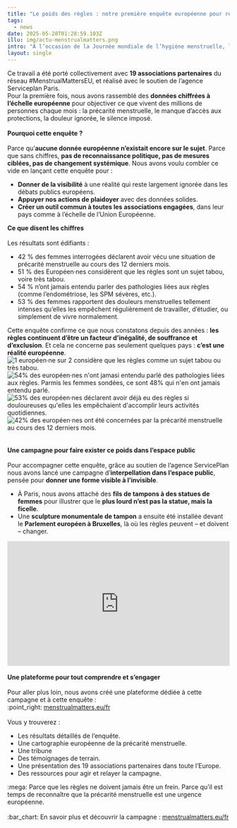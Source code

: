 ```yaml
---
title: "Le poids des règles : notre première enquête européenne pour révéler l’ampleur de la précarité menstruelle."
tags:
  - news
date: 2025-05-28T01:28:59.103Z
illu: img/actu-menstrualmatters.png
intro: "À l’occasion de la Journée mondiale de l’hygiène menstruelle, le 28 mai 2025, nous avons révélé les résultats d’une enquête inédite sur la précarité menstruelle en Europe, menée avec OpinionWay dans les 27 pays de l’Union Européenne."
layout: single
---
```

Ce travail a été porté collectivement avec **19 associations partenaires** du réseau #MenstrualMattersEU, et réalisé avec le soutien de l’agence Serviceplan Paris.<br/>
Pour la première fois, nous avons rassemblé des **données chiffrées à l’échelle européenne** pour objectiver ce que vivent des millions de personnes chaque mois : la précarité menstruelle, le manque d’accès aux protections, la douleur ignorée, le silence imposé.
<br/><br/>
**Pourquoi cette enquête ?**
<br/><br/>
Parce qu’**aucune donnée européenne n’existait encore sur le sujet**. Parce que sans chiffres, **pas de reconnaissance politique, pas de mesures ciblées, pas de changement systémique**.
Nous avons voulu combler ce vide en lançant cette enquête pour :
<ul>
<li><b>Donner de la visibilité</b> à une réalité qui reste largement ignorée dans les débats publics européens.</li>
<li><b>Appuyer nos actions de plaidoyer</b> avec des données solides.</li>
<li><b>Créer un outil commun à toutes les associations engagées</b>, dans leur pays comme à l’échelle de l’Union Européenne.</li>
</ul>
<b>Ce que disent les chiffres</b>
<br/><br/>
Les résultats sont édifiants :
<ul>
<li>42 % des femmes interrogées déclarent avoir vécu une situation de précarité menstruelle au cours des 12 derniers mois.</li>
<li>51 % des Européen·nes considèrent que les règles sont un sujet tabou, voire très tabou.</li>
<li>54 % n’ont jamais entendu parler des pathologies liées aux règles (comme l’endométriose, les SPM sévères, etc.).</li>
<li>53 % des femmes rapportent des douleurs menstruelles tellement intenses qu’elles les empêchent régulièrement de travailler, d’étudier, ou simplement de vivre normalement.</li>
</ul>
Cette enquête confirme ce que nous constatons depuis des années : <b>les règles continuent d’être un facteur d’inégalité, de souffrance et d’exclusion</b>. Et cela ne concerne pas seulement quelques pays : <b>c’est une réalité européenne</b>.
<div class="flex flex-wrap">
  <div class="w-full md:w-1/2 md:pr-2 mt-4">
    <img src="img/actu-mm-1.png" alt="1 européen·ne sur 2 considère que les règles comme un sujet tabou ou très tabou.">
  </div>
  <div class="w-full md:w-1/2 md:pl-2 mt-4">
    <img src="img/actu-mm-2.png" alt="54% des européen·nes n'ont jamasi entendu parlé des pathologies liées aux règles. Parmis les femmes sondées, ce sont 48% qui n'en ont jamais entendu parlé.">
  </div>
  <div class="w-full md:w-1/2 md:pr-2 mt-4">
    <img src="img/actu-mm-3.png" alt="53% des européen·nes déclarent avoir déjà eu des règles si douloureuses qu'elles les empêchaient d'accomplir leurs activités quotidiennes.">
  </div>
  <div class="w-full md:w-1/2 md:pl-2 mt-4">
    <img src="img/actu-mm-4.png" alt="42% des européen·nes ont été concernées par la précarité menstruelle au cours des 12 derniers mois.">
  </div>
</div>
<br/><br/>
<b>Une campagne pour faire exister ce poids dans l’espace public</b>
<br/><br/>
Pour accompagner cette enquête, grâce au soutien de l’agence ServicePlan nous avons lancé une campagne d’<b>interpellation dans l’espace public</b>, pensée pour <b>donner une forme visible à l’invisible</b>.
<ul>
<li>À Paris, nous avons attaché des <b>fils de tampons à des statues de femmes</b> pour illustrer que le <b>plus lourd n’est pas la statue, mais la ficelle</b>.</li>
<li>Une <b>sculpture monumentale de tampon</b> a ensuite été installée devant le <b>Parlement européen à Bruxelles</b>, là où les règles peuvent – et doivent – changer.</li>
</ul>
<div style="position:relative;padding-bottom:56.25%;height:0;overflow:hidden">
<iframe allow="accelerometer; autoplay; clipboard-write; encrypted-media; gyroscope; picture-in-picture; web-share; fullscreen" loading="eager" referrerpolicy="strict-origin-when-cross-origin" src="https://www.youtube.com/embed/eJ-w62i9_cQ?autoplay=0&amp;controls=1&amp;end=0&amp;loop=0&amp;mute=0&amp;start=0" style="position:absolute;top:0;left:0;width:100%;height:100%;border:0" title="YouTube video"></iframe>
</div>
<br/>
<b>Une plateforme pour tout comprendre et s’engager</b>
<br/><br/>
Pour aller plus loin, nous avons créé une plateforme dédiée à cette campagne et à cette enquête :<br/>
:point_right: <a href="https://menstrualmatters.eu/fr/" target="_blank">menstrualmatters.eu/fr</a>
<br/><br/>
Vous y trouverez :
<ul>
<li>Les résultats détaillés de l’enquête.</li>
<li>Une cartographie européenne de la précarité menstruelle.</li>
<li>Une tribune</li>
<li>Des témoignages de terrain.</li>
<li>Une présentation des 19 associations partenaires dans toute l’Europe.</li>
<li>Des ressources pour agir et relayer la campagne.</li>
</ul>
:mega: Parce que les règles ne doivent jamais être un frein. Parce qu’il est temps de reconnaître que la précarité menstruelle est une urgence européenne.
<br/><br/>
:bar_chart: En savoir plus et découvrir la campagne : <a href="https://menstrualmatters.eu/fr/" target="_blank">menstrualmatters.eu/fr</a>
